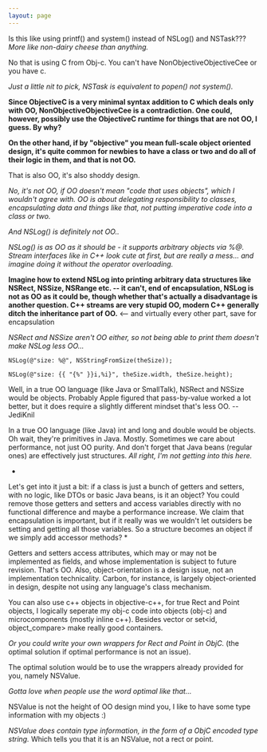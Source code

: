 ```yaml
---
layout: page
---
```


Is this like using printf() and system() instead of NSLog() and NSTask??? *More like non-dairy cheese than anything.*

No that is using C from Obj-c. You can't have NonObjectiveObjectiveCee or you have c.

*Just a little nit to pick, NSTask is equivalent to popen() not system().*

**Since ObjectiveC is a very minimal syntax addition to C which deals only with OO, NonObjectiveObjectiveCee is a contradiction. One could, however, possibly use the ObjectiveC runtime for things that are not OO, I guess. By why?**

**On the other hand, if by "objective" you mean full-scale object oriented design, it's quite common for newbies to have a class or two and do all of their logic in them, and that is not OO.**

That is also OO, it's also shoddy design.

*No, it's not OO, if OO doesn't mean "code that uses objects", which I wouldn't agree with. OO is about delegating responsibility to classes, encapsulating data and things like that, not putting imperative code into a class or two.*

*And NSLog() is definitely not OO..*

*NSLog() is as OO as it should be - it supports arbitrary objects via %@. Stream interfaces like in C++ look cute at first, but are really a mess... and imagine doing it without the operator overloading.*

**Imagine how to extend NSLog into printing arbitrary data structures like NSRect, NSSize, NSRange etc. -- it can't, end of encapsulation, NSLog is not as OO as it could be, though whether that's actually a disadvantage is another question. C++ streams are very stupid OO, modern C++ generally ditch the inheritance part of OO.** <-- and virtually every other part, save for encapsulation

*NSRect and NSSize aren't OO either, so not being able to print them doesn't make NSLog less OO...*

    NSLog(@"size: %@", NSStringFromSize(theSize));

    NSLog(@"size: {{ "{%" }}i,%i}", theSize.width, theSize.height);

Well, in a true OO language (like Java or SmallTalk), NSRect and NSSize would be objects. Probably Apple figured that pass-by-value worked a lot better, but it does require a slightly different mindset that's less OO. --JediKnil

In a true OO language (like Java) int and long and double would be objects. Oh wait, they're primitives in Java. Mostly. Sometimes we care about performance, not just OO purity. And don't forget that Java beans (regular ones) are effectively just structures. *All right, I'm not getting into this here.*

*
Let's get into it just a bit: if a class is just a bunch of getters and setters, with no logic, like DTOs or basic Java beans, is it an object? You could remove those getters and setters and access variables directly with no functional difference and maybe a performance increase. We claim that encapsulation is important, but if it really was we wouldn't let outsiders be setting and getting all those variables. So a structure becomes an object if we simply add accessor methods?
*

Getters and setters access attributes, which may or may not be implemented as fields, and whose implementation is subject to future revision. That's OO.
Also, object-orientation is a design issue, not an implementation technicality. Carbon, for instance, is largely object-oriented in design, despite not using any language's class mechanism.

You can also use c++ objects in objective-c++, for true Rect and Point objects, I logically seperate my obj-c code into objects (obj-c) and microcomponents (mostly inline c++). Besides vector<id> or set<id, object_compare> make really good containers.

*Or you could write your own wrappers for Rect and Point in ObjC.* (the optimal solution if optimal performance is not an issue).

The optimal solution would be to use the wrappers already provided for you, namely NSValue.

*Gotta love when people use the word optimal like that...*

NSValue is not the height of OO design mind you, I like to have some type information with my objects :)

*NSValue does contain type information, in the form of a ObjC encoded type string.* Which tells you that it is an NSValue, not a rect or point.
